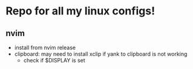 # Repo for all my linux configs!
## nvim 
- install from nvim release
- clipboard: may need to install xclip if yank to clipboard is not working
   - check if $DISPLAY is set 
